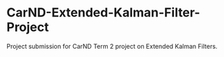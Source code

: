 # CarND-Extended-Kalman-Filter-Project
Project submission for CarND Term 2 project on Extended Kalman Filters.
